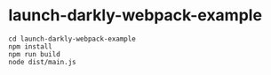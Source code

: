 # launch-darkly-webpack-example
```
cd launch-darkly-webpack-example
npm install
npm run build
node dist/main.js
```